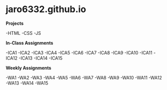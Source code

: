 # jaro6332.github.io

**Projects**

-HTML
-CSS
-JS

**In-Class Assignments**

-ICA1
-ICA2
-ICA3
-ICA4
-ICA5
-ICA6
-ICA7
-ICA8
-ICA9
-ICA10
-ICA11
-ICA12
-ICA13
-ICA14
-ICA15

**Weekly Assignments**

-WA1
-WA2
-WA3
-WA4
-WA5
-WA6
-WA7
-WA8
-WA9
-WA10
-WA11
-WA12
-WA13
-WA14
-WA15

